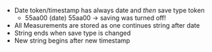 - Date token/timestamp has always date and *then* save type token 
    - 55aa00 (date) 55aa00 -> saving was turned off!
- All Measurements are stored as one continues string after date
- String ends when save type is changed
- New string begins after new timestamp